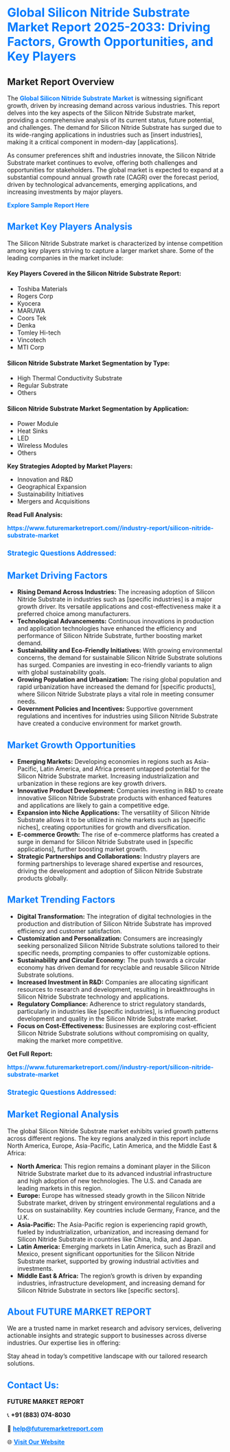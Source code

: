 <h1 style="color: #007BFF;">Global Silicon Nitride Substrate Market Report 2025-2033: Driving Factors, Growth Opportunities, and Key Players</h1>

<section id="overview">
<h2>Market Report Overview</h2>
<p>The <a href="https://www.futuremarketreport.com//industry-report/silicon-nitride-substrate-market" style="color: #007BFF; text-decoration: none;"><strong>Global Silicon Nitride Substrate Market</strong></a> is witnessing significant growth, driven by increasing demand across various industries. This report delves into the key aspects of the Silicon Nitride Substrate market, providing a comprehensive analysis of its current status, future potential, and challenges. The demand for Silicon Nitride Substrate has surged due to its wide-ranging applications in industries such as [insert industries], making it a critical component in modern-day [applications].</p>
<p>As consumer preferences shift and industries innovate, the Silicon Nitride Substrate market continues to evolve, offering both challenges and opportunities for stakeholders. The global market is expected to expand at a substantial compound annual growth rate (CAGR) over the forecast period, driven by technological advancements, emerging applications, and increasing investments by major players.</p>
</section>

<section id="overview">
<p><a href="https://www.futuremarketreport.com//request-sample/reportId=60403" style="color: #007BFF; text-decoration: none;"><strong>Explore Sample Report Here</strong></a></p>
</section>

<section id="key-players">
<h2 style="color: #007BFF;">Market Key Players Analysis</h2>
<p>The Silicon Nitride Substrate market is characterized by intense competition among key players striving to capture a larger market share. Some of the leading companies in the market include:</p>
<h4>Key Players Covered in the Silicon Nitride Substrate Report:</h4>
<ul><li>Toshiba Materials</li><li>Rogers Corp</li><li>Kyocera</li><li>MARUWA</li><li>Coors Tek</li><li>Denka</li><li>Tomley Hi-tech</li><li>Vincotech</li><li>MTI Corp</li></ul>
<h4>Silicon Nitride Substrate Market Segmentation by Type:</h4>
<ul><li>High Thermal Conductivity Substrate</li><li>Regular Substrate</li><li>Others</li></ul>

<h4>Silicon Nitride Substrate Market Segmentation by Application:</h4>
<ul><li>Power Module</li><li>Heat Sinks</li><li>LED</li><li>Wireless Modules</li><li>Others</li></ul>
<p><strong>Key Strategies Adopted by Market Players:</strong></p>
<ul>
<li>Innovation and R&D</li>
<li>Geographical Expansion</li>
<li>Sustainability Initiatives</li>
<li>Mergers and Acquisitions</li>
</ul>
</section>

<section>
<p><strong>Read Full Analysis: </strong></p><a href="https://www.futuremarketreport.com//industry-report/silicon-nitride-substrate-market" style="color: #007BFF; text-decoration: none;"><strong>https://www.futuremarketreport.com//industry-report/silicon-nitride-substrate-market</strong></a>
<h3 style="color: #007BFF;">Strategic Questions Addressed:</h3>
</section>

<section id="driving-factors">
<h2 style="color: #007BFF;">Market Driving Factors</h2>
<ul>
<li><strong>Rising Demand Across Industries:</strong> The increasing adoption of Silicon Nitride Substrate in industries such as [specific industries] is a major growth driver. Its versatile applications and cost-effectiveness make it a preferred choice among manufacturers.</li>
<li><strong>Technological Advancements:</strong> Continuous innovations in production and application technologies have enhanced the efficiency and performance of Silicon Nitride Substrate, further boosting market demand.</li>
<li><strong>Sustainability and Eco-Friendly Initiatives:</strong> With growing environmental concerns, the demand for sustainable Silicon Nitride Substrate solutions has surged. Companies are investing in eco-friendly variants to align with global sustainability goals.</li>
<li><strong>Growing Population and Urbanization:</strong> The rising global population and rapid urbanization have increased the demand for [specific products], where Silicon Nitride Substrate plays a vital role in meeting consumer needs.</li>
<li><strong>Government Policies and Incentives:</strong> Supportive government regulations and incentives for industries using Silicon Nitride Substrate have created a conducive environment for market growth.</li>
</ul>
</section>

<section id="growth-opportunities">
<h2 style="color: #007BFF;">Market Growth Opportunities</h2>
<ul>
<li><strong>Emerging Markets:</strong> Developing economies in regions such as Asia-Pacific, Latin America, and Africa present untapped potential for the Silicon Nitride Substrate market. Increasing industrialization and urbanization in these regions are key growth drivers.</li>
<li><strong>Innovative Product Development:</strong> Companies investing in R&D to create innovative Silicon Nitride Substrate products with enhanced features and applications are likely to gain a competitive edge.</li>
<li><strong>Expansion into Niche Applications:</strong> The versatility of Silicon Nitride Substrate allows it to be utilized in niche markets such as [specific niches], creating opportunities for growth and diversification.</li>
<li><strong>E-commerce Growth:</strong> The rise of e-commerce platforms has created a surge in demand for Silicon Nitride Substrate used in [specific applications], further boosting market growth.</li>
<li><strong>Strategic Partnerships and Collaborations:</strong> Industry players are forming partnerships to leverage shared expertise and resources, driving the development and adoption of Silicon Nitride Substrate products globally.</li>
</ul>
</section>

<section id="trending-factors">
<h2 style="color: #007BFF;">Market Trending Factors</h2>
<ul>
<li><strong>Digital Transformation:</strong> The integration of digital technologies in the production and distribution of Silicon Nitride Substrate has improved efficiency and customer satisfaction.</li>
<li><strong>Customization and Personalization:</strong> Consumers are increasingly seeking personalized Silicon Nitride Substrate solutions tailored to their specific needs, prompting companies to offer customizable options.</li>
<li><strong>Sustainability and Circular Economy:</strong> The push towards a circular economy has driven demand for recyclable and reusable Silicon Nitride Substrate solutions.</li>
<li><strong>Increased Investment in R&D:</strong> Companies are allocating significant resources to research and development, resulting in breakthroughs in Silicon Nitride Substrate technology and applications.</li>
<li><strong>Regulatory Compliance:</strong> Adherence to strict regulatory standards, particularly in industries like [specific industries], is influencing product development and quality in the Silicon Nitride Substrate market.</li>
<li><strong>Focus on Cost-Effectiveness:</strong> Businesses are exploring cost-efficient Silicon Nitride Substrate solutions without compromising on quality, making the market more competitive.</li>
</ul>
</section>

<section>
<p><strong>Get Full Report: </strong></p><a href="https://www.futuremarketreport.com//industry-report/silicon-nitride-substrate-market" style="color: #007BFF; text-decoration: none;"><strong>https://www.futuremarketreport.com//industry-report/silicon-nitride-substrate-market</strong></a>
<h3 style="color: #007BFF;">Strategic Questions Addressed:</h3>
</section>


<section id="regional-analysis">
<h2 style="color: #007BFF;">Market Regional Analysis</h2>
<p>The global Silicon Nitride Substrate market exhibits varied growth patterns across different regions. The key regions analyzed in this report include North America, Europe, Asia-Pacific, Latin America, and the Middle East & Africa:</p>
<ul>
<li><strong>North America:</strong> This region remains a dominant player in the Silicon Nitride Substrate market due to its advanced industrial infrastructure and high adoption of new technologies. The U.S. and Canada are leading markets in this region.</li>
<li><strong>Europe:</strong> Europe has witnessed steady growth in the Silicon Nitride Substrate market, driven by stringent environmental regulations and a focus on sustainability. Key countries include Germany, France, and the U.K.</li>
<li><strong>Asia-Pacific:</strong> The Asia-Pacific region is experiencing rapid growth, fueled by industrialization, urbanization, and increasing demand for Silicon Nitride Substrate in countries like China, India, and Japan.</li>
<li><strong>Latin America:</strong> Emerging markets in Latin America, such as Brazil and Mexico, present significant opportunities for the Silicon Nitride Substrate market, supported by growing industrial activities and investments.</li>
<li><strong>Middle East & Africa:</strong> The region’s growth is driven by expanding industries, infrastructure development, and increasing demand for Silicon Nitride Substrate in sectors like [specific sectors].</li>
</ul>
</section>

<footer>
<h2 style="color: #007BFF;">About FUTURE MARKET REPORT</h2>
<p>We are a trusted name in market research and advisory services, delivering actionable insights and strategic support to businesses across diverse industries. Our expertise lies in offering:</p>

<p>Stay ahead in today’s competitive landscape with our tailored research solutions.</p>

<h2 style="color: #007BFF;">Contact Us:</h2>
<p><strong>FUTURE MARKET REPORT</strong></p>
<p>📞 <strong>+91 (883) 074-8030</strong></p>
<p>📧 <strong><a href="mailto:help@futuremarketreport.com" style="color: #007BFF;">help@futuremarketreport.com</a></strong></p>
<p>🌐 <strong><a href="https://www.futuremarketreport.com/" style="color: #007BFF;">Visit Our Website</a></strong></p>
</footer>